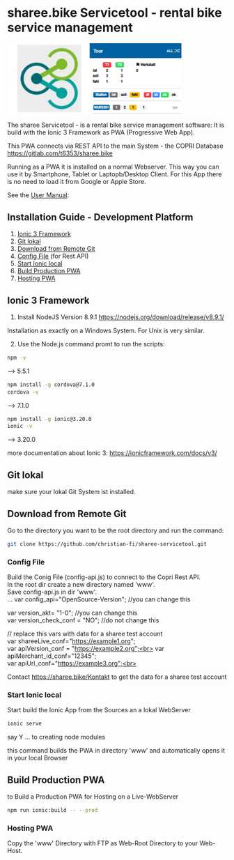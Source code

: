# sharee.bike Servicetool - rental bike service management

<img src="src/assets/imgs/sharee-stool.png" width="400" />

The sharee Servicetool - is a rental bike service management software:
It is build with the Ionic 3 Framework as PWA (Progressive Web App).

This PWA connects via REST API to the main System - the COPRI Database 
https://gitlab.com/t6353/sharee.bike

Running as a PWA it is installed on a normal Webserver. This way you can use it by Smartphone, Tablet or Laptopb/Desktop Client. For this App there is no need to load it from Google or Apple Store.

See the <a href="sharee-Servicetool-Handbuch.pdf" target=_blank/>User Manual</a>:  

## Installation Guide - Development Platform

1. [Ionic 3 Framework](#Ionic-3-Framework)
2. [Git lokal](#Git-lokal)
3. [Download from Remote Git](#Download-from-Remote-Git)
4. [Config File](#Config-File) (for Rest API)
5. [Start Ionic local](#Start-Ionic-local) 
6. [Build Production PWA](#Build-Production-PWA) 
7. [Hosting PWA](#Hosting-PWA) 
 

## Ionic 3 Framework

1. Install NodeJS  Version 8.9.1 
https://nodejs.org/download/release/v8.9.1/

Installation as exactly on a Windows System. For Unix is very similar.

2. Use the Node.js command promt to run the scripts:
```bash
npm -v
```
--> 5.5.1
```bash
npm install -g cordova@7.1.0
cordova -v
```
--> 7.1.0
```bash
npm install -g ionic@3.20.0
ionic -v   
```
--> 3.20.0


more documentation about Ionic 3:
https://ionicframework.com/docs/v3/

## Git lokal

make sure your lokal Git System ist installed.

## Download from Remote Git

Go to the directory you want to be the root directory and run the command:
```bash
git clone https://github.com/christian-fi/sharee-servicetool.git
```

### Config File

Build the Conig File (config-api.js) to connect to the Copri Rest API.<br>
In the root dir create a new directory named 'www'. <br>
Save config-api.js in dir 'www'.<br>
...
var config_api="OpenSource-Version"; //you can change this<br>

var version_akt= "1-0"; //you can change this<br>
var version_check_conf = "NO"; //do not change this<br>

// replace this vars with data for a sharee test account<br>
var shareeLive_conf="https://example1.org";  <br>
var apiVersion_conf = "https://example2.org";<br>
var apiMerchant_id_conf="12345";<br>
var apiUrl_conf="https://example3.org";<br>

Contact https://sharee.bike/Kontakt to get the data for a sharee test account


### Start Ionic local

Start build the Ionic App from the Sources an a lokal WebServer

```bash
ionic serve
```
say Y ... to creating node modules

this command builds the PWA in directory 'www' and automatically opens it in your local Browser 

## Build Production PWA 

to Build a Production PWA for Hosting on a Live-WebServer

```bash
npm run ionic:build -- --prod
```
### Hosting PWA

Copy the 'www' Directory with FTP as Web-Root Directory to your Web-Host.
